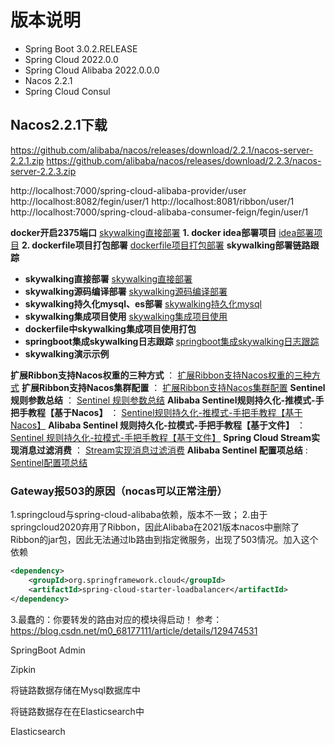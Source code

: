 # 版本说明

- Spring Boot 3.0.2.RELEASE
- Spring Cloud 2022.0.0
- Spring Cloud Alibaba 2022.0.0.0
- Nacos 2.2.1
- Spring Cloud Consul

## Nacos2.2.1下载
https://github.com/alibaba/nacos/releases/download/2.2.1/nacos-server-2.2.1.zip
https://github.com/alibaba/nacos/releases/download/2.2.3/nacos-server-2.2.3.zip


http://localhost:7000/spring-cloud-alibaba-provider/user
http://localhost:8082/fegin/user/1
http://localhost:8081/ribbon/user/1
http://localhost:7000/spring-cloud-alibaba-consumer-feign/fegin/user/1


**docker开启2375端口** [skywalking直接部署](skywalking/docker2375.md)
**1. docker idea部署项目** [idea部署项目](https://www.yuque.com/zhaokejin/ck21tv/gf6frg)
**2. dockerfile项目打包部署** [dockerfile项目打包部署](spring-cloud-alibaba-provider_skywalking_log/Dockerfile)
**skywalking部署链路跟踪**

- **skywalking直接部署** [skywalking直接部署](skywalking/skywalking.md)
- **skywalking源码编译部署** [skywalking源码编译部署](skywalking/skywalking-code.md)
- **skywalking持久化mysql、es部署** [skywalking持久化mysql](apache-skywalking-apm-bin/README.md)
- **skywalking集成项目使用** [skywalking集成项目使用](spring-cloud-alibaba-provider_skywalking_log/skywalking集成.md)
- **dockerfile中skywalking集成项目使用打包**
- **springboot集成skywalking日志跟踪** [springboot集成skywalking日志跟踪](spring-cloud-alibaba-provider_skywalking_log/skywalking日志收集集成.md)
- **skywalking演示示例**

**扩展Ribbon支持Nacos权重的三种方式** ： [扩展Ribbon支持Nacos权重的三种方式](https://www.itmuch.com/spring-cloud-alibaba/ribbon-nacos-weight/)
**扩展Ribbon支持Nacos集群配置** ： [扩展Ribbon支持Nacos集群配置](https://www.itmuch.com/spring-cloud-alibaba/ribbon-nacos-weight-cluster/)
**Sentinel 规则参数总结** ： [Sentinel 规则参数总结](https://www.itmuch.com/spring-cloud-alibaba/sentinel-configuration-rule/)
**Alibaba Sentinel规则持久化-推模式-手把手教程【基于Nacos】** ： [Sentinel规则持久化-推模式-手把手教程【基于Nacos】](https://www.itmuch.com/spring-cloud-alibaba/sentinel-rules-persistence-push-mode-using-nacos/)
**Alibaba Sentinel 规则持久化-拉模式-手把手教程【基于文件】** ： [Sentinel 规则持久化-拉模式-手把手教程【基于文件】](https://www.itmuch.com/spring-cloud-alibaba/sentinel-rules-persistence-pull-mode/)
**Spring Cloud Stream实现消息过滤消费** ： [Stream实现消息过滤消费](https://www.itmuch.com/spring-cloud-alibaba/spring-cloud-stream-rocketmq-filter-consume/)
**Alibaba Sentinel 配置项总结** : [Sentinel配置项总结](https://www.itmuch.com/spring-cloud-alibaba/sentinel-config-properties/)

### Gateway报503的原因（nocas可以正常注册）
1.springcloud与spring-cloud-alibaba依赖，版本不一致；
2.由于springcloud2020弃用了Ribbon，因此Alibaba在2021版本nacos中删除了Ribbon的jar包，因此无法通过lb路由到指定微服务，出现了503情况。加入这个依赖
```xml
<dependency>
    <groupId>org.springframework.cloud</groupId>
    <artifactId>spring-cloud-starter-loadbalancer</artifactId>
</dependency>
```
3.最蠢的：你要转发的路由对应的模块得启动！
参考：https://blog.csdn.net/m0_68177111/article/details/129474531


SpringBoot Admin

Zipkin

将链路数据存储在Mysql数据库中

将链路数据存在在Elasticsearch中

Elasticsearch
